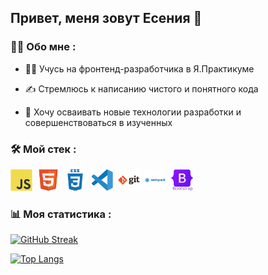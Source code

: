 ## Привет, меня зовут Есения 👋

### :woman_technologist: Обо мне :

- :woman_technologist: Учусь на фронтенд-разработчика в Я.Практикуме

- :writing_hand: Стремлюсь к написанию чиcтого и понятного кода

- :rocket: Хочу осваивать новые технологии разработки и совершенствоваться в изученных

### :hammer_and_wrench: Мой стек :
  <img src="https://github.com/devicons/devicon/blob/master/icons/javascript/javascript-original.svg" title="JavaScript" alt="JavaScript" width="35" height="35"/>&nbsp;
     <img src="https://github.com/devicons/devicon/blob/master/icons/html5/html5-original.svg" title="HTML5" alt="HTML" width="35" height="35"/>&nbsp;
  <img src="https://github.com/devicons/devicon/blob/master/icons/css3/css3-plain-wordmark.svg"  title="CSS3" alt="CSS" width="35" height="35"/>&nbsp;
 <img src="https://github.com/devicons/devicon/blob/master/icons/vscode/vscode-original.svg" title="HTML5" alt="HTML" width="35" height="35"/>&nbsp;
 <img src="https://github.com/devicons/devicon/blob/master/icons/git/git-original-wordmark.svg" title="HTML5" alt="HTML" width="35" height="35"/>&nbsp;
 <img src="https://github.com/devicons/devicon/blob/master/icons/webpack/webpack-original-wordmark.svg" title="HTML5" alt="HTML" width="35" height="35"/>&nbsp;
  <img src="https://github.com/devicons/devicon/blob/master/icons/bootstrap/bootstrap-original-wordmark.svg" title="HTML5" alt="HTML" width="35" height="35"/>&nbsp;

### :bar_chart: Моя статистика :

[![GitHub Streak](http://github-readme-streak-stats.herokuapp.com?user=esendoss&theme=buefy&hide_border=true&date_format=j%20M%5B%20Y%5D)](https://git.io/streak-stats)

[![Top Langs](https://github-readme-stats.vercel.app/api/top-langs/?username=esendoss&layout=compact&theme=default)](https://github.com/anuraghazra/github-readme-stats)
